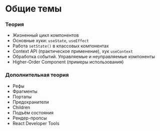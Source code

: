 # Общие темы

<!-- xxxxxxxxxxxxxxxxxxxxxxxxxxxxxxxxxxxxxxxxxxxxxxxxxxxxxxx -->
### Теория
<!-- xxxxxxxxxxxxxxxxxxxxxxxxxxxxxxxxxxxxxxxxxxxxxxxxxxxxxxx -->
- Жизненный цикл компонентов
- Основные хуки: `useState`, `useEffect`
- Работа `setState()` в классовых компонентах
- Context API (практическое применение), хук `useContext`
- Обработка событий. Управляемые и неуправляемые компоненты
- Higher-Order Component (примеры использования)

<!-- xxxxxxxxxxxxxxxxxxxxxxxxxxxxxxxxxxxxxxxxxxxxxxxxxxxxxxx -->
### Дополнительная теория
<!-- xxxxxxxxxxxxxxxxxxxxxxxxxxxxxxxxxxxxxxxxxxxxxxxxxxxxxxx -->
- Рефы
- Фрагменты
- Порталы
- Предохранители
- Children
- Подъём состояния
- Рендер-пропсы
- React Developer Tools
